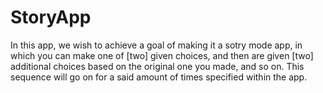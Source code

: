 # StoryApp

In this app, we wish to achieve a goal of making it a sotry mode app, in which you can make one of [two] given choices, and then are given [two] additional choices based on the original one you made, and so on. This sequence will go on for a said amount of times specified within the app. 



